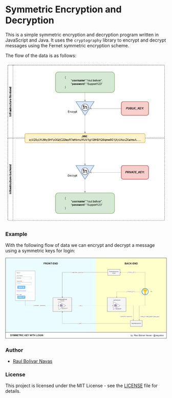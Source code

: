 # Symmetric Encryption and Decryption

This is a simple symmetric encryption and decryption program written in JavaScript and Java. It uses the `cryptography` library to encrypt and decrypt messages using the Fernet symmetric encryption scheme.

The flow of the data is as follows:

![symmetric.png](symmetric.png)

### Example

With the following flow of data we can encrypt and decrypt a message using a symmetric keys for login:

![symmetric-keys-login.png](symmetric-keys-login.png)

### Author

- [Raul Bolivar Navas](https://github.com/raulrobinson/symmetric-keys)


### License

This project is licensed under the MIT License - see the [LICENSE](LICENSE) file for details.